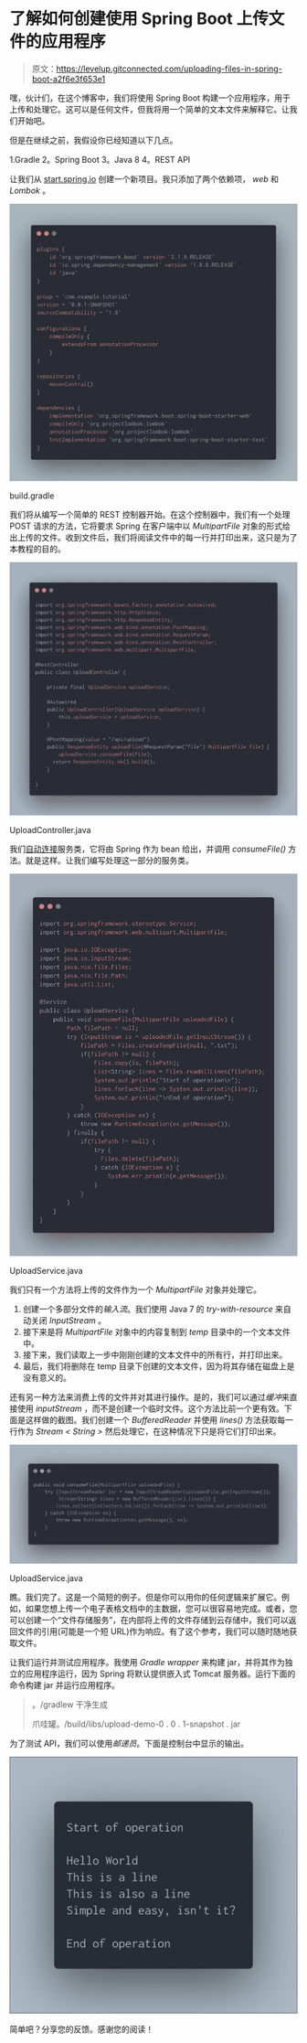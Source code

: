 # 了解如何创建使用 Spring Boot 上传文件的应用程序

> 原文：<https://levelup.gitconnected.com/uploading-files-in-spring-boot-a2f6e3f653e1>

嘿，伙计们，在这个博客中，我们将使用 Spring Boot 构建一个应用程序，用于上传和处理它。这可以是任何文件，但我将用一个简单的文本文件来解释它。让我们开始吧。

但是在继续之前，我假设你已经知道以下几点。

1.Gradle
2。Spring Boot
3。Java 8
4。REST API

让我们从 [start.spring.io](https://start.spring.io) 创建一个新项目。我只添加了两个依赖项， *web* 和 *Lombok* 。

![](img/2aaeb7943dc1176cb8bb69e384d06b6e.png)

build.gradle

我们将从编写一个简单的 REST 控制器开始。在这个控制器中，我们有一个处理 POST 请求的方法，它将要求 Spring 在客户端中以 *MultipartFile* 对象的形式给出上传的文件。收到文件后，我们将阅读文件中的每一行并打印出来，这只是为了本教程的目的。

![](img/06d50b4d664b42c31d412db4440f7b0c.png)

UploadController.java

我们[自动连接](https://docs.spring.io/spring-framework/docs/current/javadoc-api/org/springframework/beans/factory/annotation/Autowired.html)服务类，它将由 Spring 作为 bean 给出，并调用 *consumeFile()* 方法。就是这样。让我们编写处理这一部分的服务类。

![](img/181075a23dc30d326f4de86d8aaf8e52.png)

UploadService.java

我们只有一个方法将上传的文件作为一个 *MultipartFile* 对象并处理它。

1.  创建一个多部分文件的*输入流*。我们使用 Java 7 的 *try-with-resource* 来自动关闭 *InputStream* 。
2.  接下来是将 *MultipartFile* 对象中的内容复制到 *temp* 目录中的一个文本文件中。
3.  接下来，我们读取上一步中刚刚创建的文本文件中的所有行，并打印出来。
4.  最后，我们将删除在 temp 目录下创建的文本文件，因为将其存储在磁盘上是没有意义的。

还有另一种方法来消费上传的文件并对其进行操作。是的，我们可以通过*缓冲*来直接使用 *inputStream* ，而不是创建一个临时文件。这个方法比前一个更有效。下面是这样做的截图。我们创建一个 *BufferedReader* 并使用 *lines()* 方法获取每一行作为 *Stream < String >* 然后处理它，在这种情况下只是将它们打印出来。

![](img/94c77c7ccf05647abf6866c54b3ff091.png)

UploadService.java

瞧。我们完了。这是一个简短的例子。但是你可以用你的任何逻辑来扩展它。例如，如果您想上传一个电子表格文档中的主数据，您可以很容易地完成。或者，您可以创建一个“文件存储服务”，在内部将上传的文件存储到云存储中，我们可以返回文件的引用(可能是一个短 URL)作为响应。有了这个参考，我们可以随时随地获取文件。

让我们运行并测试应用程序。我使用 *Gradle wrapper* 来构建 jar，并将其作为独立的应用程序运行，因为 Spring 将默认提供嵌入式 Tomcat 服务器。运行下面的命令构建 jar 并运行应用程序。

> 。/gradlew 干净生成
> 
> 爪哇罐。/build/libs/upload-demo-0 . 0 . 1-snapshot . jar

为了测试 API，我们可以使用*邮递员*。下面是控制台中显示的输出。

![](img/3b36cfbaf4392a6e6dd38d3e1efaf2d6.png)

简单吧？分享您的反馈。感谢您的阅读！